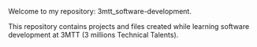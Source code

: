 Welcome to my repository: 3mtt_software-development.

This repository contains projects and files created while learning software development at 3MTT (3 millions Technical Talents).
